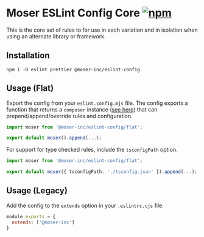 # Moser ESLint Config Core [![npm](https://img.shields.io/npm/v/@moser-inc/eslint-config.svg)](https://npmjs.com/package/@moser-inc/eslint-config)

This is the core set of rules to for use in each variation and in isolation when using an alternate library or framework.

## Installation

```shell
npm i -D eslint prettier @moser-inc/eslint-config
```

## Usage (Flat)

Export the config from your `eslint.config.mjs` file. The config exports a function that returns a `composer` instance ([see here](https://github.com/antfu/eslint-flat-config-utils)) that can prepend/append/override rules and configuration.

```ts
import moser from '@moser-inc/eslint-config/flat';

export default moser().append(...);
```

For support for type checked rules, include the `tsconfigPath` option.

```ts
import moser from '@moser-inc/eslint-config/flat';

export default moser({ tsconfigPath: './tsconfig.json' }).append(...);
```

## Usage (Legacy)

Add the config to the `extends` option in your `.eslintrc.cjs` file.

```js
module.exports = {
  extends: ['@moser-inc']
}
```
